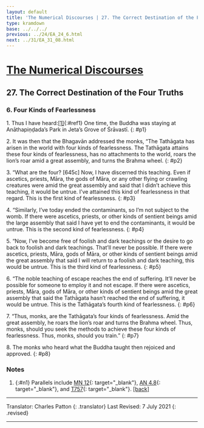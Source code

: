 ```yaml
---
layout: default
title: 'The Numerical Discourses | 27. The Correct Destination of the Four Truths | 6. Four Kinds of Fearlessness'
type: kramdown
base: ../../../
previous: ../24/EA_24_6.html
next: ../31/EA_31_08.html
---
```


# [The Numerical Discourses](../index.html)
## 27. The Correct Destination of the Four Truths
### 6. Four Kinds of Fearlessness

1\. Thus I have heard:[\[1\]](#n1){:#ref1} One time, the Buddha was staying at Anāthapiṇḍada’s Park in Jeta’s Grove of Śrāvastī.
{: #p1}

2\. It was then that the Bhagavān addressed the monks, “The Tathāgata has arisen in the world with four kinds of fearlessness. The Tathāgata attains these four kinds of fearlessness, has no attachments to the world, roars the lion’s roar amid a great assembly, and turns the Brahma wheel.
{: #p2}

3\. “What are the four? [645c] Now, I have discerned this teaching. Even if ascetics, priests, Māra, the gods of Māra, or any other flying or crawling creatures were amid the great assembly and said that I didn’t achieve this teaching, it would be untrue. I’ve attained this kind of fearlessness in that regard. This is the first kind of fearlessness.
{: #p3}

4\. “Similarly, I’ve today ended the contaminants, so I’m not subject to the womb. If there were ascetics, priests, or other kinds of sentient beings amid the large assembly that said I have yet to end the contaminants, it would be untrue. This is the second kind of fearlessness.
{: #p4}

5\. “Now, I’ve become free of foolish and dark teachings or the desire to go back to foolish and dark teachings. That’ll never be possible. If there were ascetics, priests, Māra, gods of Māra, or other kinds of sentient beings amid the great assembly that said I will return to a foolish and dark teaching, this would be untrue. This is the third kind of fearlessness.
{: #p5}

6\. “The noble teaching of escape reaches the end of suffering. It’ll never be possible for someone to employ it and not escape. If there were ascetics, priests, Māra, gods of Māra, or other kinds of sentient beings amid the great assembly that said the Tathāgata hasn’t reached the end of suffering, it would be untrue. This is the Tathāgata’s fourth kind of fearlessness.
{: #p6}

7\. “Thus, monks, are the Tathāgata’s four kinds of fearlessness. Amid the great assembly, he roars the lion’s roar and turns the Brahma wheel. Thus, monks, should you seek the methods to achieve these four kinds of fearlessness. Thus, monks, should you train.”
{: #p7}

8\. The monks who heard what the Buddha taught then rejoiced and approved.
{: #p8}

### Notes
1. {:#n1} Parallels include [MN 12](https://suttacentral.net/mn12){: target="_blank"}, [AN 4.8](https://suttacentral.net/an4.8){: target="_blank"}, and [T757](../../../09_other_sutras/T757.html){: target="_blank"}. [\[back\]](#ref1)

---

Translator: Charles Patton
{: .translator}
Last Revised: 7 July 2021
{: .revised}

---